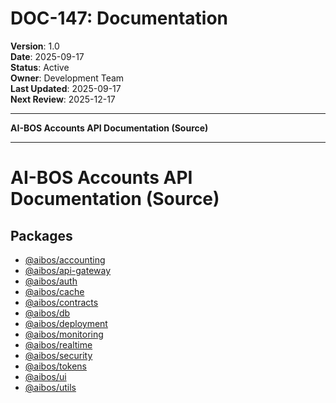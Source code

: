 # DOC-147: Documentation

**Version**: 1.0  
**Date**: 2025-09-17  
**Status**: Active  
**Owner**: Development Team  
**Last Updated**: 2025-09-17  
**Next Review**: 2025-12-17  

---

**AI-BOS Accounts API Documentation (Source)**

***

# AI-BOS Accounts API Documentation (Source)

## Packages

- [@aibos/accounting](@aibos/accounting/README.md)
- [@aibos/api-gateway](@aibos/api-gateway/README.md)
- [@aibos/auth](@aibos/auth/README.md)
- [@aibos/cache](@aibos/cache/README.md)
- [@aibos/contracts](@aibos/contracts/README.md)
- [@aibos/db](@aibos/db/README.md)
- [@aibos/deployment](@aibos/deployment/README.md)
- [@aibos/monitoring](@aibos/monitoring/README.md)
- [@aibos/realtime](@aibos/realtime/README.md)
- [@aibos/security](@aibos/security/README.md)
- [@aibos/tokens](@aibos/tokens/README.md)
- [@aibos/ui](@aibos/ui/README.md)
- [@aibos/utils](@aibos/utils/README.md)
